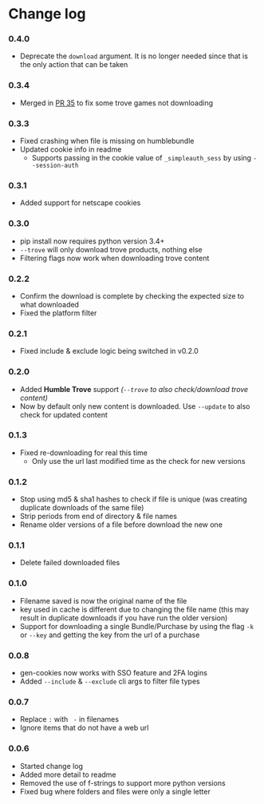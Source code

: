 # Change log


### 0.4.0
- Deprecate the `download` argument. It is no longer needed since that is the only action that can be taken


### 0.3.4
- Merged in [PR 35](https://github.com/xtream1101/humblebundle-downloader/pull/35) to fix some trove games not downloading


### 0.3.3
- Fixed crashing when file is missing on humblebundle
- Updated cookie info in readme
  - Supports passing in the cookie value of `_simpleauth_sess` by using `--session-auth`


### 0.3.1
- Added support for netscape cookies
 

### 0.3.0
- pip install now requires python version 3.4+
- `--trove` will only download trove products, nothing else
- Filtering flags now work when downloading trove content


### 0.2.2
- Confirm the download is complete by checking the expected size to what downloaded
- Fixed the platform filter


### 0.2.1
- Fixed include & exclude logic being switched in v0.2.0


### 0.2.0
- Added **Humble Trove** support _(`--trove` to also check/download trove content)_
- Now by default only new content is downloaded. Use `--update` to also check for updated content


### 0.1.3
- Fixed re-downloading for real this time
  - Only use the url last modified time as the check for new versions


### 0.1.2
- Stop using md5 & sha1 hashes to check if file is unique (was creating duplicate downloads of the same file)
- Strip periods from end of directory & file names
- Rename older versions of a file before download the new one


### 0.1.1
- Delete failed downloaded files
 

### 0.1.0
- Filename saved is now the original name of the file
- key used in cache is different due to changing the file name (this may result in duplicate downloads if you have run the older version)
- Support for downloading a single Bundle/Purchase by using the flag `-k` or `--key` and getting the key from the url of a purchase


### 0.0.8
- gen-cookies now works with SSO feature and 2FA logins
- Added `--include` & `--exclude` cli args to filter file types


### 0.0.7
- Replace `:` with ` -` in filenames
- Ignore items that do not have a web url


### 0.0.6
- Started change log
- Added more detail to readme
- Removed the use of f-strings to support more python versions
- Fixed bug where folders and files were only a single letter
